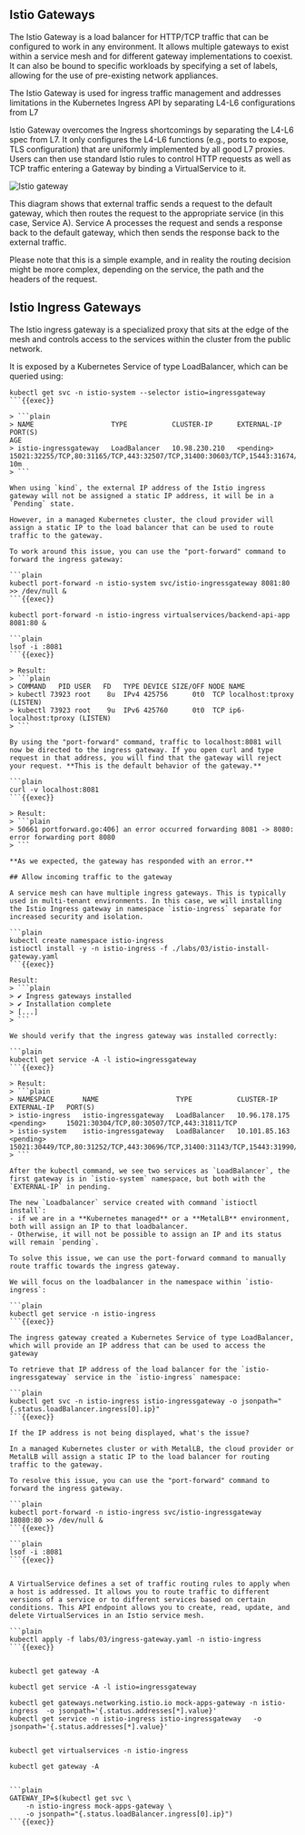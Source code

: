 ## Istio Gateways

<!-- A Gateway configures a load balancer for HTTP/TCP traffic, regardless of where it will be running. Any number of gateways can exist within the mesh and multiple different gateway implementations can co-exist. In fact, a gateway configuration can be bound to a particular workload by specifying the set of workload (pod) labels as part of the configuration, allowing users to reuse off the shelf network appliances by writing a simple gateway controller.

For ingress traffic management, you might ask: Why not reuse Kubernetes Ingress APIs? The Ingress APIs proved to be incapable of expressing Istio’s routing needs. By trying to draw a common denominator across different HTTP proxies, the Ingress is only able to support the most basic HTTP routing and ends up pushing every other feature of modern proxies into non-portable annotations.

Istio Gateway overcomes the Ingress shortcomings by separating the L4-L6 spec from L7. It only configures the L4-L6 functions (e.g., ports to expose, TLS configuration) that are uniformly implemented by all good L7 proxies. Users can then use standard Istio rules to control HTTP requests as well as TCP traffic entering a Gateway by binding a VirtualService to it.

In Istio, the default gateway is a virtual gateway that is deployed in a Kubernetes cluster to handle incoming and outgoing HTTP/TCP traffic. The default gateway is responsible for routing incoming requests to the appropriate service based on the host header or path, as well as for handling outbound traffic to external services. It is typically deployed as a Kubernetes service and uses Istio's Envoy proxies to handle traffic.

The default gateway is an important component of Istio as it allows you to control and route traffic in your mesh, even traffic that originates from outside the mesh. This is useful for scenarios where you want to expose services to external clients, or where you want to route traffic to different services based on different criteria.

In summary, the default gateway is the entry point of the traffic to the istio mesh, it handle the ingress and egress traffic, it routes the traffic to the appropriate service, and it is responsible for handling external service traffic. -->

The Istio Gateway is a load balancer for HTTP/TCP traffic that can be configured to work in any environment. It allows multiple gateways to exist within a service mesh and for different gateway implementations to coexist. It can also be bound to specific workloads by specifying a set of labels, allowing for the use of pre-existing network appliances.

The Istio Gateway is used for ingress traffic management and addresses limitations in the Kubernetes Ingress API by separating L4-L6 configurations from L7

Istio Gateway overcomes the Ingress shortcomings by separating the L4-L6 spec from L7. It only configures the L4-L6 functions (e.g., ports to expose, TLS configuration) that are uniformly implemented by all good L7 proxies. Users can then use standard Istio rules to control HTTP requests as well as TCP traffic entering a Gateway by binding a VirtualService to it.

![Istio gateway](https://raw.githubusercontent.com/sosan/scenarios-istio/main/service-mesh-vs-ingress/assets/images/istio_gateway.svg)

This diagram shows that external traffic sends a request to the default gateway, which then routes the request to the appropriate service (in this case, Service A). Service A processes the request and sends a response back to the default gateway, which then sends the response back to the external traffic.

Please note that this is a simple example, and in reality the routing decision might be more complex, depending on the service, the path and the headers of the request.


## Istio Ingress Gateways

The Istio ingress gateway is a specialized proxy that sits at the edge of the mesh and controls access to the services within the cluster from the public network.

It is exposed by a Kubernetes Service of type LoadBalancer, which can be queried using:

```plain
kubectl get svc -n istio-system --selector istio=ingressgateway
```{{exec}}

> ```plain
> NAME                   TYPE           CLUSTER-IP      EXTERNAL-IP   PORT(S)                                                                      AGE
> istio-ingressgateway   LoadBalancer   10.98.230.210   <pending>     15021:32255/TCP,80:31165/TCP,443:32507/TCP,31400:30603/TCP,15443:31674/TCP   10m
> ```

When using `kind`, the external IP address of the Istio ingress gateway will not be assigned a static IP address, it will be in a `Pending` state.

However, in a managed Kubernetes cluster, the cloud provider will assign a static IP to the load balancer that can be used to route traffic to the gateway. 

To work around this issue, you can use the "port-forward" command to forward the ingress gateway:

```plain
kubectl port-forward -n istio-system svc/istio-ingressgateway 8081:80 >> /dev/null &
```{{exec}}

kubectl port-forward -n istio-ingress virtualservices/backend-api-app 8081:80 &

```plain
lsof -i :8081
```{{exec}}

> Result: 
> ```plain
> COMMAND   PID USER   FD   TYPE DEVICE SIZE/OFF NODE NAME
> kubectl 73923 root    8u  IPv4 425756      0t0  TCP localhost:tproxy (LISTEN)
> kubectl 73923 root    9u  IPv6 425760      0t0  TCP ip6-localhost:tproxy (LISTEN)
> ```

By using the "port-forward" command, traffic to localhost:8081 will now be directed to the ingress gateway. If you open curl and type request in that address, you will find that the gateway will reject your request. **This is the default behavior of the gateway.**

```plain
curl -v localhost:8081
```{{exec}}

> Result:
> ```plain
> 50661 portforward.go:406] an error occurred forwarding 8081 -> 8080: error forwarding port 8080
> ```

**As we expected, the gateway has responded with an error.**

## Allow incoming traffic to the gateway

A service mesh can have multiple ingress gateways. This is typically used in multi-tenant environments. In this case, we will installing the Istio Ingress gateway in namespace `istio-ingress` separate for increased security and isolation.

```plain
kubectl create namespace istio-ingress
istioctl install -y -n istio-ingress -f ./labs/03/istio-install-gateway.yaml
```{{exec}}

Result:
> ```plain
> ✔ Ingress gateways installed                                                                                       
> ✔ Installation complete                                                                                            
> [...]
> ```

We should verify that the ingress gateway was installed correctly:

```plain
kubectl get service -A -l istio=ingressgateway
```{{exec}}

> Result:
> ```plain
> NAMESPACE       NAME                   TYPE           CLUSTER-IP      EXTERNAL-IP   PORT(S)                                                                   
> istio-ingress   istio-ingressgateway   LoadBalancer   10.96.178.175   <pending>     15021:30304/TCP,80:30507/TCP,443:31811/TCP                                
> istio-system    istio-ingressgateway   LoadBalancer   10.101.85.163   <pending>     15021:30449/TCP,80:31252/TCP,443:30696/TCP,31400:31143/TCP,15443:31990/TCP
> ```

After the kubectl command, we see two services as `LoadBalancer`, the first gateway is in `istio-system` namespace, but both with the `EXTERNAL-IP` in pending.

The new `Loadbalancer` service created with command `istioctl install`: 
- if we are in a **Kubernetes managed** or a **MetalLB** environment, both will assign an IP to that loadbalancer. 
- Otherwise, it will not be possible to assign an IP and its status will remain `pending`.

To solve this issue, we can use the port-forward command to manually route traffic towards the ingress gateway.

We will focus on the loadbalancer in the namespace within `istio-ingress`:

```plain
kubectl get service -n istio-ingress
```{{exec}}

The ingress gateway created a Kubernetes Service of type LoadBalancer, which will provide an IP address that can be used to access the gateway

To retrieve that IP address of the load balancer for the `istio-ingressgateway` service in the `istio-ingress` namespace:

```plain
kubectl get svc -n istio-ingress istio-ingressgateway -o jsonpath="{.status.loadBalancer.ingress[0].ip}"
```{{exec}}

If the IP address is not being displayed, what's the issue? 

In a managed Kubernetes cluster or with MetalLB, the cloud provider or MetalLB will assign a static IP to the load balancer for routing traffic to the gateway. 

To resolve this issue, you can use the "port-forward" command to forward the ingress gateway.

```plain
kubectl port-forward -n istio-ingress svc/istio-ingressgateway 18080:80 >> /dev/null &
```{{exec}}

```plain
lsof -i :8081
```{{exec}}


A VirtualService defines a set of traffic routing rules to apply when a host is addressed. It allows you to route traffic to different versions of a service or to different services based on certain conditions. This API endpoint allows you to create, read, update, and delete VirtualServices in an Istio service mesh.

```plain
kubectl apply -f labs/03/ingress-gateway.yaml -n istio-ingress
```{{exec}}


kubectl get gateway -A

kubectl get service -A -l istio=ingressgateway

kubectl get gateways.networking.istio.io mock-apps-gateway -n istio-ingress  -o jsonpath='{.status.addresses[*].value}'
kubectl get service -n istio-ingress istio-ingressgateway   -o jsonpath='{.status.addresses[*].value}'


kubectl get virtualservices -n istio-ingress

kubectl get gateway -A


```plain
GATEWAY_IP=$(kubectl get svc \
    -n istio-ingress mock-apps-gateway \
    -o jsonpath="{.status.loadBalancer.ingress[0].ip}")
```{{exec}}













